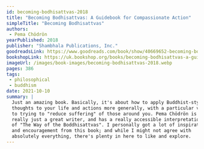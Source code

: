 ```yaml
---
id: becoming-bodhisattvas-2018
title: "Becoming Bodhisattvas: A Guidebook for Compassionate Action"
simpleTitle: "Becoming Bodhisattvas"
authors: 
 - Pema Chödrön
yearPublished: 2018
publisher: "Shambhala Publications, Inc."
goodreadsLink: https://www.goodreads.com/book/show/40669652-becoming-bodhisattvas
bookshopLink: https://uk.bookshop.org/books/becoming-bodhisattvas-a-guidebook-for-compassionate-action/9781611806328
imageUrl: /images/book-images/becoming-bodhisattvas-2018.webp
pages: 386
tags: 
 - philosophical 
 - buddhism
date: 2021-10-10
summary: | 
  Just an amazing book. Basically, it's about how to apply Buddhist-style
  thoughts to your life and actions more generally, with a particular view
  to trying to "reduce suffering" of those around you. Pema Chödrön is
  really just a great writer, and has a really accessible interpretation
  of "The Way of the Boddhisattvas". I personally got a lot of inspiration
  and encouragement from this book; and while I might not agree with
  absolutely everything, there's plenty in here to like and explore.
---
```


